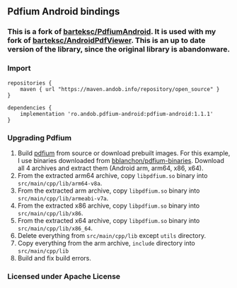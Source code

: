 ## Pdfium Android bindings

### This is a fork of [barteksc/PdfiumAndroid](https://github.com/barteksc/PdfiumAndroid). It is used with my fork of [barteksc/AndroidPdfViewer](https://github.com/barteksc/AndroidPdfViewer). This is an up to date version of the library, since the original library is abandonware.

### Import

```
repositories {
    maven { url "https://maven.andob.info/repository/open_source" }
}
```

```
dependencies {
	implementation 'ro.andob.pdfium-android:pdfium-android:1.1.1'
}
```

### Upgrading Pdfium

1. Build [pdfium](https://pdfium.googlesource.com/pdfium/) from source or download prebuilt images. For this example, I use binaries downloaded from [bblanchon/pdfium-binaries](https://github.com/bblanchon/pdfium-binaries). Download all 4 archives and extract them (Android arm, arm64, x86, x64).
2. From the extracted arm64 archive, copy ``libpdfium.so`` binary into ``src/main/cpp/lib/arm64-v8a``.
3. From the extracted arm archive, copy ``libpdfium.so`` binary into ``src/main/cpp/lib/armeabi-v7a``.
4. From the extracted x86 archive, copy ``libpdfium.so`` binary into ``src/main/cpp/lib/x86``.
5. From the extracted x64 archive, copy ``libpdfium.so`` binary into ``src/main/cpp/lib/x86_64``.
3. Delete everything from ``src/main/cpp/lib`` except ``utils`` directory.
4. Copy everything from the arm archive, ``include`` directory into ``src/main/cpp/lib``
5. Build and fix build errors.

### Licensed under Apache License